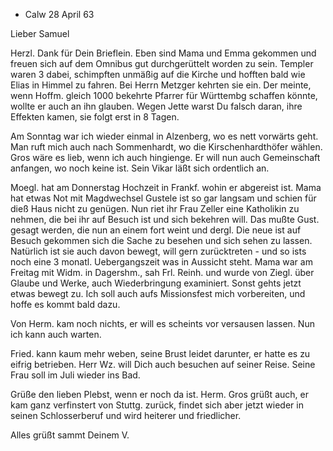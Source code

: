 + Calw 28 April 63

Lieber Samuel

Herzl. Dank für Dein Brieflein. Eben sind Mama und Emma gekommen und freuen sich auf dem Omnibus gut durchgerüttelt worden zu sein. Templer waren 3 dabei, schimpften unmäßig auf die Kirche und hofften bald wie Elias in Himmel zu fahren. Bei Herrn Metzger kehrten sie ein. Der meinte, wenn Hoffm. gleich 1000 bekehrte Pfarrer für Württembg schaffen könnte, wollte er auch an ihn glauben. Wegen Jette warst Du falsch daran, ihre Effekten kamen, sie folgt erst in 8 Tagen.

Am Sonntag war ich wieder einmal in Alzenberg, wo es nett vorwärts geht. Man ruft mich auch nach Sommenhardt, wo die Kirschenhardthöfer wählen. Gros wäre es lieb, wenn ich auch hingienge. Er will nun auch Gemeinschaft anfangen, wo noch keine ist. Sein Vikar läßt sich ordentlich an.

Moegl. hat am Donnerstag Hochzeit in Frankf. wohin er abgereist ist. 
Mama hat etwas Not mit Magdwechsel Gustele ist so gar langsam und schien für dieß Haus nicht zu genügen. Nun riet ihr Frau Zeller eine Katholikin <Luise Maurus> zu nehmen, die bei ihr auf Besuch ist und sich bekehren will. Das mußte Gust. gesagt werden, die nun an einem fort weint und dergl. Die neue ist auf Besuch gekommen sich die Sache zu besehen und sich sehen zu lassen. Natürlich ist sie auch davon bewegt, will gern zurücktreten - und so ists noch eine 3 monatl. Uebergangszeit was in Aussicht steht. 
Mama war am Freitag mit Widm. in Dagershm., sah Frl. Reinh. und wurde von Ziegl. über Glaube und Werke, auch Wiederbringung examiniert. 
Sonst gehts jetzt etwas bewegt zu. Ich soll auch aufs Missionsfest mich vorbereiten, und hoffe es kommt bald dazu.

Von Herm. kam noch nichts, er will es scheints vor versausen lassen. Nun ich kann auch warten.

Fried. kann kaum mehr weben, seine Brust leidet darunter, er hatte es zu eifrig betrieben. Herr Wz. will Dich auch besuchen auf seiner Reise. Seine Frau soll im Juli wieder ins Bad.

Grüße den lieben Plebst, wenn er noch da ist. Herm. Gros grüßt auch, er kam ganz verfinstert von Stuttg. zurück, findet sich aber jetzt wieder in seinen Schlosserberuf und wird heiterer und friedlicher.

Alles grüßt sammt Deinem
 V.
